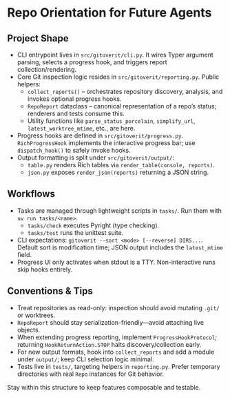 # Repo Orientation for Future Agents

## Project Shape
- CLI entrypoint lives in `src/gitoverit/cli.py`. It wires Typer argument parsing, selects a progress hook, and triggers report collection/rendering.
- Core Git inspection logic resides in `src/gitoverit/reporting.py`. Public helpers:
  - `collect_reports()` – orchestrates repository discovery, analysis, and invokes optional progress hooks.
  - `RepoReport` dataclass – canonical representation of a repo’s status; renderers and tests consume this.
  - Utility functions like `parse_status_porcelain`, `simplify_url`, `latest_worktree_mtime`, etc., are here.
- Progress hooks are defined in `src/gitoverit/progress.py`. `RichProgressHook` implements the interactive progress bar; use `dispatch_hook()` to safely invoke hooks.
- Output formatting is split under `src/gitoverit/output/`:
  - `table.py` renders Rich tables via `render_table(console, reports)`.
  - `json.py` exposes `render_json(reports)` returning a JSON string.

## Workflows
- Tasks are managed through lightweight scripts in `tasks/`. Run them with `uv run tasks/<name>`.
  - `tasks/check` executes Pyright (type checking).
  - `tasks/test` runs the unittest suite.
- CLI expectations: `gitoverit --sort <mode> [--reverse] DIRS...`. Default sort is modification time; JSON output includes the `latest_mtime` field.
- Progress UI only activates when stdout is a TTY. Non-interactive runs skip hooks entirely.

## Conventions & Tips
- Treat repositories as read-only: inspection should avoid mutating `.git/` or worktrees.
- `RepoReport` should stay serialization-friendly—avoid attaching live objects.
- When extending progress reporting, implement `ProgressHookProtocol`; returning `HookReturnAction.STOP` halts discovery/collection early.
- For new output formats, hook into `collect_reports` and add a module under `output/`; keep CLI selection logic minimal.
- Tests live in `tests/`, targeting helpers in `reporting.py`. Prefer temporary directories with real `Repo` instances for Git behavior.

Stay within this structure to keep features composable and testable.
